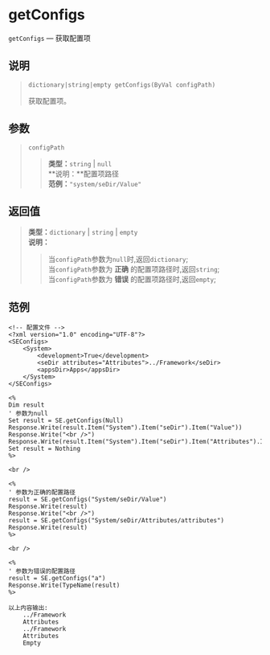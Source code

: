 getConfigs
==========
`getConfigs` &mdash; 获取配置项

## 说明
>     dictionary|string|empty getConfigs(ByVal configPath)
> 获取配置项。

## 参数
> `configPath`
>> **类型：**`string` | `null`  
>> **说明：**配置项路径  
>> **范例：**`"system/seDir/Value"`

## 返回值
> **类型：**`dictionary` | `string` | `empty`  
> **说明：**  
>> 当`configPath`参数为`null`时,返回`dictionary`;  
>> 当`configPath`参数为 **正确** 的配置项路径时,返回`string`;  
>> 当`configPath`参数为 **错误** 的配置项路径时,返回`empty`;

## 范例
>
    <!-- 配置文件 -->
    <?xml version="1.0" encoding="UTF-8"?>
    <SEConfigs>
        <System>
            <development>True</development>
            <seDir attributes="Attributes">../Framework</seDir>
            <appsDir>Apps</appsDir>
        </System>
    </SEConfigs>
>>
>
    <%
    Dim result
    ' 参数为null
    Set result = SE.getConfigs(Null)
    Response.Write(result.Item("System").Item("seDir").Item("Value"))
    Response.Write("<br />")
    Response.Write(result.Item("System").Item("seDir").Item("Attributes").Item("attributes"))
    Set result = Nothing
    %>
>
    <br />
>
    <%
    ' 参数为正确的配置路径
    result = SE.getConfigs("System/seDir/Value")
    Response.Write(result)
    Response.Write("<br />")
    result = SE.getConfigs("System/seDir/Attributes/attributes")
    Response.Write(result)
    %>
>
    <br />
>
    <%
    ' 参数为错误的配置路径
    result = SE.getConfigs("a")
    Response.Write(TypeName(result)
    %>
>>
> 
    以上内容输出:
        ../Framework
        Attributes
        ../Framework
        Attributes
        Empty